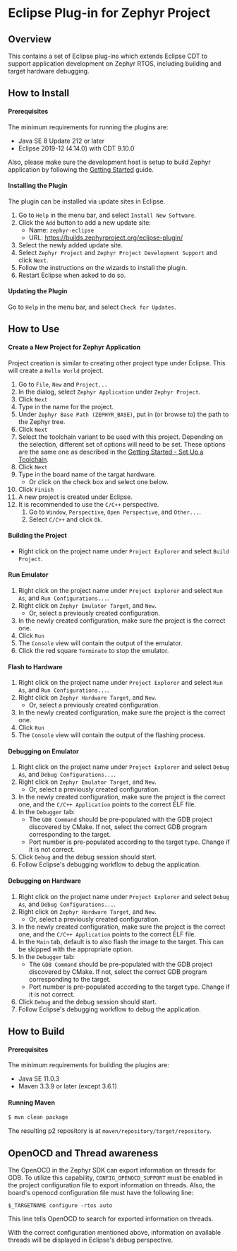 # Eclipse Plug-in for Zephyr Project

## Overview

This contains a set of Eclipse plug-ins which extends Eclipse CDT to support
application development on Zephyr RTOS, including building and target hardware
debugging.

## How to Install

#### Prerequisites

The minimum requirements for running the plugins are:

* Java SE 8 Update 212 or later
* Eclipse 2019-12 (4.14.0) with CDT 9.10.0

Also, please make sure the development host is setup to build Zephyr
application by following the [Getting Started](https://docs.zephyrproject.org/latest/getting_started/index.html)
guide.

#### Installing the Plugin

The plugin can be installed via update sites in Eclipse.

1. Go to `Help` in the menu bar, and select `Install New Software`.
2. Click the `Add` button to add a new update site:
   * Name: `zephyr-eclipse`
   * URL: https://builds.zephyrproject.org/eclipse-plugin/
3. Select the newly added update site.
4. Select `Zephyr Project` and `Zephyr Project Development Support` and
   click `Next`.
5. Follow the instructions on the wizards to install the plugin.
6. Restart Eclipse when asked to do so.

#### Updating the Plugin

Go to `Help` in the menu bar, and select `Check for Updates`.

## How to Use

#### Create a New Project for Zephyr Application

Project creation is similar to creating other project type under Eclipse.
This will create a `Hello World` project.

1. Go to `File`, `New` and `Project...`
2. In the dialog, select `Zephyr Application` under `Zephyr Project`.
3. Click `Next`
4. Type in the name for the project.
5. Under `Zephyr Base Path (ZEPHYR_BASE)`, put in (or browse to) the path
   to the Zephyr tree.
6. Click `Next`
7. Select the toolchain variant to be used with this project. Depending on
   the selection, different set of options will need to be set. These options
   are the same one as described in the
   [Getting Started - Set Up a Toolchain](https://docs.zephyrproject.org/latest/getting_started/index.html#set-up-a-toolchain).
8. Click `Next`
9. Type in the board name of the targat hardware.
   * Or click on the check box and select one below.
10. Click `Finish`
11. A new project is created under Eclipse.
12. It is recommended to use the `C/C++` perspective.
    1. Go to `Window`, `Perspective`, `Open Perspective`, and `Other...`.
    2. Select `C/C++` and click `Ok`.

#### Building the Project

* Right click on the project name under `Project Explorer` and select
  `Build Project`.

#### Run Emulator

1. Right click on the project name under `Project Explorer` and select
   `Run As`, and `Run Configurations...`.
2. Right click on `Zephyr Emulator Target`, and `New`.
   * Or, select a previously created configuration.
3. In the newly created configuration, make sure the project is the correct
   one.
4. Click `Run`
5. The `Console` view will contain the output of the emulator.
6. Click the red square `Terminate` to stop the emulator.

#### Flash to Hardware

1. Right click on the project name under `Project Explorer` and select
   `Run As`, and `Run Configurations...`.
2. Right click on `Zephyr Hardware Target`, and `New`.
   * Or, select a previously created configuration.
3. In the newly created configuration, make sure the project is the correct
   one.
4. Click `Run`
5. The `Console` view will contain the output of the flashing process.

#### Debugging on Emulator

1. Right click on the project name under `Project Explorer` and select
   `Debug As`, and `Debug Configurations...`.
2. Right click on `Zephyr Emulator Target`, and `New`.
   * Or, select a previously created configuration.
3. In the newly created configuration, make sure the project is the correct
   one, and the `C/C++ Application` points to the correct ELF file.
4. In the `Debugger` tab:
   * The `GDB Command` should be pre-populated with the GDB project
     discovered by CMake. If not, select the correct GDB program corresponding
     to the target.
   * Port number is pre-populated according to the target type.
     Change if it is not correct.
5. Click `Debug` and the debug session should start.
6. Follow Eclipse's debugging workflow to debug the application.

#### Debugging on Hardware

1. Right click on the project name under `Project Explorer` and select
   `Debug As`, and `Debug Configurations...`.
2. Right click on `Zephyr Hardware Target`, and `New`.
   * Or, select a previously created configuration.
3. In the newly created configuration, make sure the project is the correct
   one, and the `C/C++ Application` points to the correct ELF file.
4. In the `Main` tab, default is to also flash the image to the target.
   This can be skipped with the appropriate option.
5. In the `Debugger` tab:
   * The `GDB Command` should be pre-populated with the GDB project
     discovered by CMake. If not, select the correct GDB program corresponding
     to the target.
   * Port number is pre-populated according to the target type.
     Change if it is not correct.
6. Click `Debug` and the debug session should start.
7. Follow Eclipse's debugging workflow to debug the application.

## How to Build

#### Prerequisites

The minimum requirements for building the plugins are:

* Java SE 11.0.3
* Maven 3.3.9 or later (except 3.6.1)

#### Running Maven

```bash
$ mvn clean package
```

The resulting p2 repository is at `maven/repository/target/repository`.

## OpenOCD and Thread awareness

The OpenOCD in the Zephyr SDK can export information on threads for GDB.
To utilize this capability, `CONFIG_OPENOCD_SUPPORT` must be enabled in
the project configuration file to export information on threads.
Also, the board's openocd configuration file must have the following line:

```
$_TARGETNAME configure -rtos auto
```

This line tells OpenOCD to search for exported information on threads.

With the correct configuration mentioned above, information on available
threads will be displayed in Eclipse's debug perspective.
